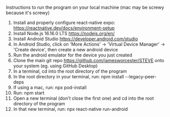 Instructions to run the program on your local machine (mac may be screwy because it's screwy)
1. Install and properly configure react-native expo: https://reactnative.dev/docs/environment-setup
2. Install Node.js 16.16.0 LTS https://nodejs.org/en/
3. Install Android Studio https://developer.android.com/studio
4. In Android Studio, click on 'More Actions' -> 'Virtual Device Manager' -> 'Create device', then create a new android device
5. Run the android emulator for the device you just created
6. Clone the main git repo https://github.com/jamesworcester/STEVE onto your system (eg. using GitHub Desktop)
7. In a terminal, cd into the root directory of the program
8. In the root directory in your terminal, run: npm install --legacy-peer-deps
9. If using a mac, run: npx pod-install
10. Run: npm start
11. Open a new terminal (don't close the first one) and cd into the root directory of the program
12. In that new terminal, run: npx react-native run-android
